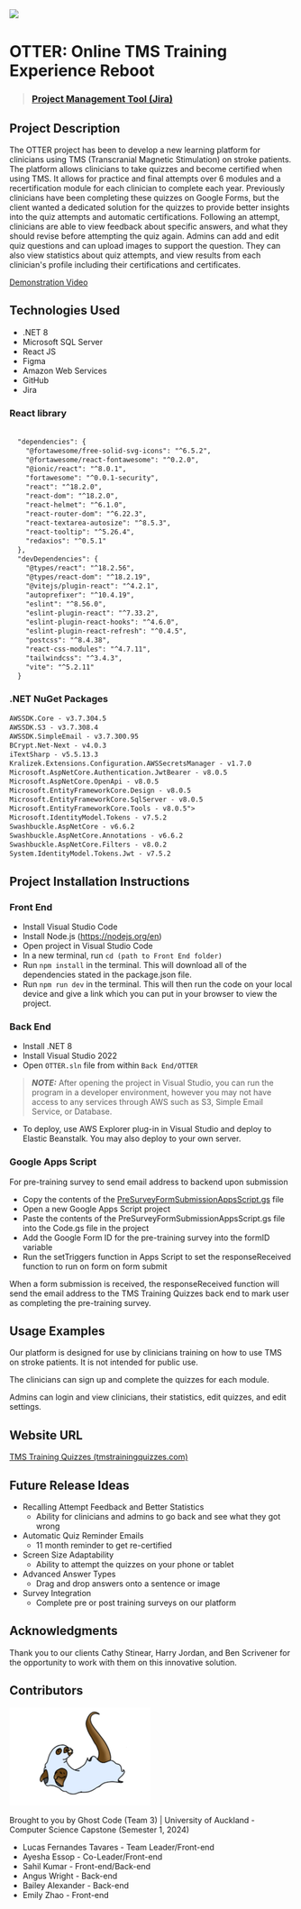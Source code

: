 <img src="verifybanner.png">

# OTTER: Online TMS Training Experience Reboot

> ### [Project Management Tool (Jira)](https://lucasfetavares.atlassian.net/jira/core/projects/GC/board)

## Project Description
The OTTER project has been to develop a new learning platform for clinicians using TMS (Transcranial Magnetic Stimulation) on stroke patients. The platform allows clinicians to take quizzes and become certified when using TMS. It allows for practice and final attempts over 6 modules and a recertification module for each clinician to complete each year. Previously clinicians have been completing these quizzes on Google Forms, but the client wanted a dedicated solution for the quizzes to provide better insights into the quiz attempts and automatic certifications. Following an attempt, clinicians are able to view feedback about specific answers, and what they should revise before attempting the quiz again. Admins can add and edit quiz questions and can upload images to support the question. They can also view statistics about quiz attempts, and view results from each clinician's profile including their certifications and certificates.

[Demonstration Video](https://youtu.be/IDDmtNcA6Jw)

## Technologies Used
* .NET 8
* Microsoft SQL Server
* React JS
* Figma
* Amazon Web Services
* GitHub
* Jira

### React library
```

  "dependencies": {
    "@fortawesome/free-solid-svg-icons": "^6.5.2",
    "@fortawesome/react-fontawesome": "^0.2.0",
    "@ionic/react": "^8.0.1",
    "fortawesome": "^0.0.1-security",
    "react": "^18.2.0",
    "react-dom": "^18.2.0",
    "react-helmet": "^6.1.0",
    "react-router-dom": "^6.22.3",
    "react-textarea-autosize": "^8.5.3",
    "react-tooltip": "^5.26.4",
    "redaxios": "^0.5.1"
  },
  "devDependencies": {
    "@types/react": "^18.2.56",
    "@types/react-dom": "^18.2.19",
    "@vitejs/plugin-react": "^4.2.1",
    "autoprefixer": "^10.4.19",
    "eslint": "^8.56.0",
    "eslint-plugin-react": "^7.33.2",
    "eslint-plugin-react-hooks": "^4.6.0",
    "eslint-plugin-react-refresh": "^0.4.5",
    "postcss": "^8.4.38",
    "react-css-modules": "^4.7.11",
    "tailwindcss": "^3.4.3",
    "vite": "^5.2.11"
  }

  ```

### .NET NuGet Packages
```
AWSSDK.Core - v3.7.304.5
AWSSDK.S3 - v3.7.308.4
AWSSDK.SimpleEmail - v3.7.300.95
BCrypt.Net-Next - v4.0.3
iTextSharp - v5.5.13.3
Kralizek.Extensions.Configuration.AWSSecretsManager - v1.7.0
Microsoft.AspNetCore.Authentication.JwtBearer - v8.0.5
Microsoft.AspNetCore.OpenApi - v8.0.5
Microsoft.EntityFrameworkCore.Design - v8.0.5
Microsoft.EntityFrameworkCore.SqlServer - v8.0.5
Microsoft.EntityFrameworkCore.Tools - v8.0.5">
Microsoft.IdentityModel.Tokens - v7.5.2
Swashbuckle.AspNetCore - v6.6.2
Swashbuckle.AspNetCore.Annotations - v6.6.2
Swashbuckle.AspNetCore.Filters - v8.0.2
System.IdentityModel.Tokens.Jwt - v7.5.2
```

## Project Installation Instructions

### Front End
* Install Visual Studio Code
* Install Node.js (https://nodejs.org/en)
* Open project in Visual Studio Code
* In a new terminal, run `cd (path to Front End folder)`
* Run `npm install` in the terminal. This will download all of the dependencies stated in the package.json file.
* Run `npm run dev` in the terminal. This will then run the code on your local device and give a link which you can put in your browser to view the project. 


### Back End
* Install .NET 8
* Install Visual Studio 2022
* Open `OTTER.sln` file from within `Back End/OTTER`
> **_NOTE:_**  After opening the project in Visual Studio, you can run the program in a developer environment, however you may not have access to any services through AWS such as S3, Simple Email Service, or Database.
* To deploy, use AWS Explorer plug-in in Visual Studio and deploy to Elastic Beanstalk. You may also deploy to your own server.

### Google Apps Script
For pre-training survey to send email address to backend upon submission

* Copy the contents of the [PreSurveyFormSubmissionAppsScript.gs](PreSurveyFormSubmissionAppsScript.gs) file
* Open a new Google Apps Script project
* Paste the contents of the PreSurveyFormSubmissionAppsScript.gs file into the Code.gs file in the project
* Add the Google Form ID for the pre-training survey into the formID variable
* Run the setTriggers function in Apps Script to set the responseReceived function to run on form on form submit

When a form submission is received, the responseReceived function will send the email address to the TMS Training Quizzes back end to mark user as completing the pre-training survey.

## Usage Examples
Our platform is designed for use by clinicians training on how to use TMS on stroke patients. It is not intended for public use.

The clinicians can sign up and complete the quizzes for each module.

Admins can login and view clinicians, their statistics, edit quizzes, and edit settings.

## Website URL
[TMS Training Quizzes (tmstrainingquizzes.com)](https://www.tmstrainingquizzes.com/)

## Future Release Ideas
* Recalling Attempt Feedback and Better Statistics
  * Ability for clinicians and admins to go back and see what they got wrong
* Automatic Quiz Reminder Emails
  * 11 month reminder to get re-certified
* Screen Size Adaptability
  * Ability to attempt the quizzes on your phone or tablet
* Advanced Answer Types
  * Drag and drop answers onto a sentence or image
* Survey Integration
  * Complete pre or post training surveys on our platform

## Acknowledgments

Thank you to our clients Cathy Stinear, Harry Jordan, and Ben Scrivener for the opportunity to work with them on this innovative solution.

## Contributors

<img src="README_assets/ghostotter.png" width=250>

Brought to you by Ghost Code (Team 3) | University of Auckland - Computer Science Capstone (Semester 1, 2024)

* Lucas Fernandes Tavares - Team Leader/Front-end
* Ayesha Essop - Co-Leader/Front-end
* Sahil Kumar - Front-end/Back-end
* Angus Wright - Back-end
* Bailey Alexander - Back-end
* Emily Zhao - Front-end
